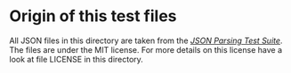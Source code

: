 # Origin of this test files

All JSON files in this directory are taken from the
[*JSON Parsing Test Suite*](https://github.com/nst/JSONTestSuite).
The files are under the MIT license. For more details on this license have
a look at file LICENSE in this directory.
